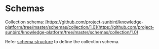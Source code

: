 # Schemas

Collection schema: [https://github.com/project-sunbird/knowledge-platform/tree/master/schemas/collection/1.0](https://github.com/project-sunbird/knowledge-platform/tree/master/schemas/collection/1.0)

Refer [schema structure](../../other/schema-strucure.md) to define the collection schema.
